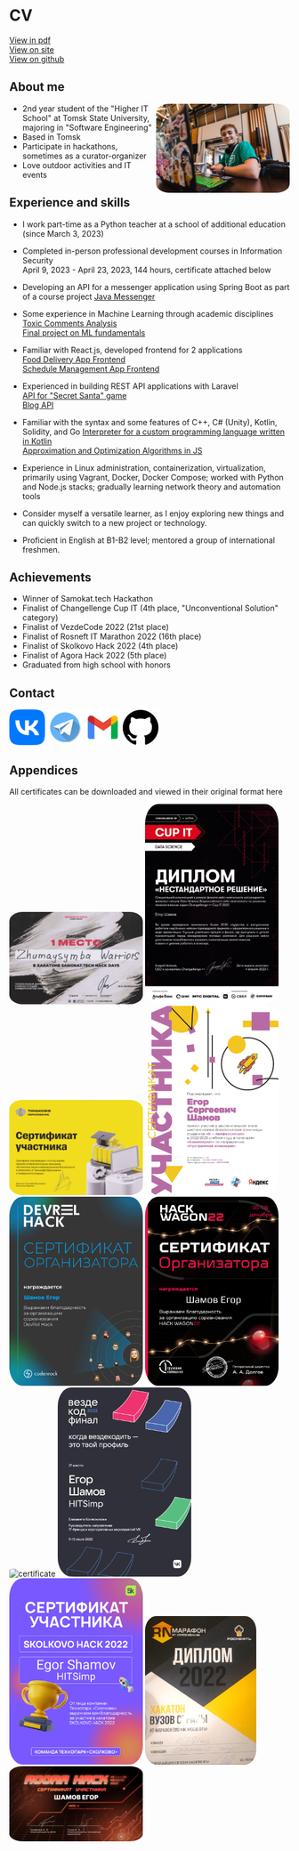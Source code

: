 # CV
[View in pdf](https://shameoff.ru/cv.pdf)  
[View on site](https://shameoff.ru/)  
[View on github](https://github.com/shameoff/CV)

## About me
<img src="resources/img/myphoto.jpg" alt= “myphoto.jpg” width="240" style="float: right; border-radius:10%">

* 2nd year student of the "Higher IT School" at Tomsk State University, majoring in "Software Engineering"
* Based in Tomsk
* Participate in hackathons, sometimes as a curator-organizer
* Love outdoor activities and IT events

## Experience and skills
* I work part-time as a Python teacher at a school of additional education  
(since March 3, 2023)

* Completed in-person professional development courses in Information Security  
April 9, 2023 - April 23, 2023, 144 hours, certificate attached below

* Developing an API for a messenger application using Spring Boot as part of a course project 
[Java Messenger](https://github.com/shameoff/Messenger_SpringLab)

* Some experience in Machine Learning through academic disciplines  
[Toxic Comments Analysis](https://github.com/shameoff/toxic_comments_ML_Lab1)  
[Final project on ML fundamentals](https://github.com/shameoff/ML_lab_cosmos_titanic)

* Familiar with React.js, developed frontend for 2 applications     
[Food Delivery App Frontend](https://github.com/shameoff/Delivery.Kushats)  
[Schedule Management App Frontend](https://gitlab.com/outoftimeinc/frontend/outoftimefrontend)

* Experienced in building REST API applications with Laravel  
[API for "Secret Santa" game](https://github.com/shameoff/YaProfi2023_RestApi_For_Santa)  
[Blog API](https://github.com/shameoff/blogAPI)

* Familiar with the syntax and some features of C++, C# (Unity), Kotlin, Solidity, and Go
[Interpreter for a custom programming language written in Kotlin](https://github.com/shameoff/Interpreter)  
[Approximation and Optimization Algorithms in JS](https://github.com/shameoff/HITs-6-module-Interesting-Algorithms)

* Experience in Linux administration, containerization, virtualization, primarily using Vagrant, Docker, Docker Compose; worked with Python and Node.js stacks; gradually learning network theory and automation tools

* Consider myself a versatile learner, as I enjoy exploring new things and can quickly switch to a new project or technology.

* Proficient in English at B1-B2 level; mentored a group of international freshmen.

## Achievements
* Winner of Samokat.tech Hackathon
* Finalist of Changellenge Cup IT (4th place, "Unconventional Solution" category)
* Finalist of VezdeCode 2022 (21st place)
* Finalist of Rosneft IT Marathon 2022 (16th place)
* Finalist of Skolkovo Hack 2022 (4th place)
* Finalist of Agora Hack 2022 (5th place)
* Graduated from high school with honors

## Contact
<a href="https://vk.com/shameoff" rel="id138729111">![vk Егор Шамов](resources/img/icons/vk.png)</a>
<a href="https://t.me/shameoff" rel="@shameoff">![tg @shameoff](resources/img/icons/tg.png)</a>
<a href="mailto:eshamov030316@gmail.com" rel="eshamov030316@gmail.com">![eshamov030316@gmail.com](resources/img/icons/gmail.png)</a>
<a href="https://github.com/shameoff" rel="shameoff github">![tg @shameoff](resources/img/icons/github.png)</a>


## Appendices
All certificates can be downloaded and viewed in their original format here
<!-- An empty line is required here, otherwise the PDF structure will not work correctly -->

<img src="resources/img/certificates/Samokat.tech_Zhumaysymba_Warriors.png" alt= "certificate" width="240" style="border-radius:10%">
<img src="resources/img/certificates/Changellenge unusual solve Certificate.png" alt= "certificate" width="240" style="border-radius:10%">
<img src="resources/img/certificates/Tinkoff Certificate.png" alt= "certificate" width="240" style="border-radius:10%">
<img src="resources/img/certificates/YaProfi2023.png" alt= "certificate" width="240" style="border-radius:10%">
<img src="resources/img/certificates/DevRelOrganizer.png" alt= "certificate" width="240" style="border-radius:10%">
<img src="resources/img/certificates/HackWagonOrganizer.png" alt= "certificate" width="240" style="border-radius:10%">

<img src="resources/img/certificates/.png" alt= "certificate" width="240" style="border-radius:10%">
<img src="resources/img/certificates/HITSimp_Egor_Shamov.png" alt= "certificate" width="240" style="border-radius:10%">
<img src="resources/img/certificates/SkolkovoHack2022.png" alt= "certificate" width="240" style="border-radius:10%">
<img src="resources/img/certificates/RosneftMarathon.png" alt= "certificate" width="200" style="border-radius:10%">
<img src="resources/img/certificates/AgoraHack2022.png" alt= "certificate" width="240" style="border-radius:10%">
